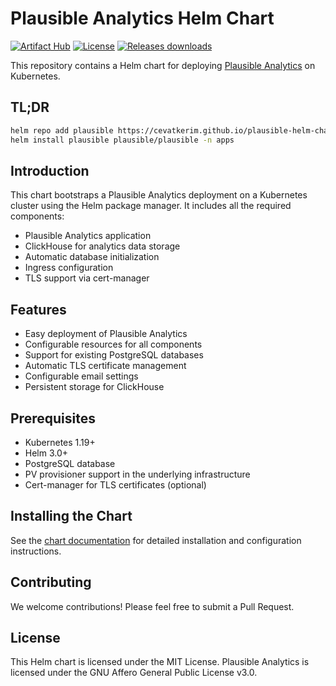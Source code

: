 # Plausible Analytics Helm Chart

[![Artifact Hub](https://img.shields.io/endpoint?url=https://artifacthub.io/badge/repository/plausible)](https://artifacthub.io/packages/helm/plausible/plausible)
[![License](https://img.shields.io/badge/License-MIT-blue.svg)](https://opensource.org/licenses/MIT)
[![Releases downloads](https://img.shields.io/github/downloads/cevatkerim/plausible-helm-chart/total.svg)](https://github.com/cevatkerim/plausible-helm-chart/releases)

This repository contains a Helm chart for deploying [Plausible Analytics](https://plausible.io/) on Kubernetes.

## TL;DR

```bash
helm repo add plausible https://cevatkerim.github.io/plausible-helm-chart
helm install plausible plausible/plausible -n apps
```

## Introduction

This chart bootstraps a Plausible Analytics deployment on a Kubernetes cluster using the Helm package manager. It includes all the required components:

- Plausible Analytics application
- ClickHouse for analytics data storage
- Automatic database initialization
- Ingress configuration
- TLS support via cert-manager

## Features

- Easy deployment of Plausible Analytics
- Configurable resources for all components
- Support for existing PostgreSQL databases
- Automatic TLS certificate management
- Configurable email settings
- Persistent storage for ClickHouse

## Prerequisites

* Kubernetes 1.19+
* Helm 3.0+
* PostgreSQL database
* PV provisioner support in the underlying infrastructure
* Cert-manager for TLS certificates (optional)

## Installing the Chart

See the [chart documentation](https://github.com/cevatkerim/plausible-helm-chart/blob/main/charts/plausible/README.md) for detailed installation and configuration instructions.

## Contributing

We welcome contributions! Please feel free to submit a Pull Request.

## License

This Helm chart is licensed under the MIT License. 
Plausible Analytics is licensed under the GNU Affero General Public License v3.0.
